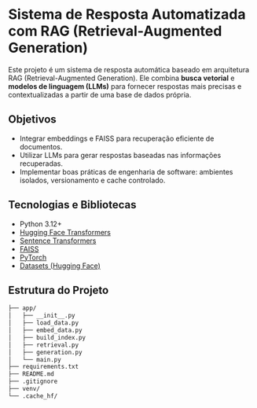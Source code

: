 # Sistema de Resposta Automatizada com RAG (Retrieval-Augmented Generation)

Este projeto é um sistema de resposta automática baseado em arquitetura RAG (Retrieval-Augmented Generation). Ele combina **busca vetorial** e **modelos de linguagem (LLMs)** para fornecer respostas mais precisas e contextualizadas a partir de uma base de dados própria.

## Objetivos
- Integrar embeddings e FAISS para recuperação eficiente de documentos.
- Utilizar LLMs para gerar respostas baseadas nas informações recuperadas.
- Implementar boas práticas de engenharia de software: ambientes isolados, versionamento e cache controlado.

## Tecnologias e Bibliotecas
- Python 3.12+
- [Hugging Face Transformers](https://huggingface.co/docs/transformers/index)
- [Sentence Transformers](https://www.sbert.net/)
- [FAISS](https://github.com/facebookresearch/faiss)
- [PyTorch](https://pytorch.org/)
- [Datasets (Hugging Face)](https://huggingface.co/docs/datasets/)

## Estrutura do Projeto
```bash
├── app/
│   ├── __init__.py
│   ├── load_data.py
│   ├── embed_data.py
│   ├── build_index.py
│   ├── retrieval.py
│   ├── generation.py
│   └── main.py
├── requirements.txt
├── README.md
├── .gitignore
├── venv/
└── .cache_hf/
